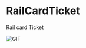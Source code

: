# RailCardTicket
Rail card Ticket



<img align="left" alt="GIF" src="https://github.com/idamsufiana/RailCardTicket/rail.jpg?raw=true" />
